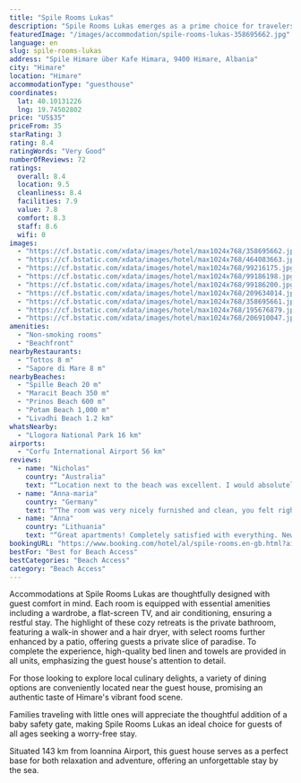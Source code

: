 ```yaml
---
title: "Spile Rooms Lukas"
description: "Spile Rooms Lukas emerges as a prime choice for travelers seeking a serene seafront escape in Himare, perfectly positioned mere steps from the pristine Spille Beach and within easy reach of both Maracit and Prinos Beaches."
featuredImage: "/images/accommodation/spile-rooms-lukas-358695662.jpg"
language: en
slug: spile-rooms-lukas
address: "Spile Himare über Kafe Himara, 9400 Himare, Albania"
city: "Himare"
location: "Himare"
accommodationType: "guesthouse"
coordinates:
  lat: 40.10131226
  lng: 19.74502802
price: "US$35"
priceFrom: 35
starRating: 3
rating: 8.4
ratingWords: "Very Good"
numberOfReviews: 72
ratings:
  overall: 8.4
  location: 9.5
  cleanliness: 8.4
  facilities: 7.9
  value: 7.8
  comfort: 8.3
  staff: 8.6
  wifi: 0
images:
  - "https://cf.bstatic.com/xdata/images/hotel/max1024x768/358695662.jpg?k=031794f0517664b6e61ff0ba24a70c5ce196f7814fd740b24d5ad27d300008d1&o=&hp=1"
  - "https://cf.bstatic.com/xdata/images/hotel/max1024x768/464083663.jpg?k=b1b7e7ed15d0208117da199bb9a4939bfbff326dee49fff0b7fce6acde8ba3ac&o=&hp=1"
  - "https://cf.bstatic.com/xdata/images/hotel/max1024x768/99216175.jpg?k=69a637c7924d8a0e2c53b8cb2acfed48a2fb6f611b7fa60ce468d83688e60749&o=&hp=1"
  - "https://cf.bstatic.com/xdata/images/hotel/max1024x768/99186198.jpg?k=ebe1c0266d138a3cc7a7c90312b93e84bf8f34dc3c8c794ee4a2aa272be7f3c2&o=&hp=1"
  - "https://cf.bstatic.com/xdata/images/hotel/max1024x768/99186200.jpg?k=ff4ffc9e2a98c3bc9b9e6212d39173270c27998442126afba90fb9faabf65dfa&o=&hp=1"
  - "https://cf.bstatic.com/xdata/images/hotel/max1024x768/209634014.jpg?k=7b7ffefdd4a71390e13de875e4efe23dff61d46ea6151225f0df7c409b278a6a&o=&hp=1"
  - "https://cf.bstatic.com/xdata/images/hotel/max1024x768/358695661.jpg?k=0dbcdc06a30cc8369c6762bc084cf780c92d204151e22b7b99632635f85e0b86&o=&hp=1"
  - "https://cf.bstatic.com/xdata/images/hotel/max1024x768/195676879.jpg?k=cd93c0fdcad6cd0759383c9d3fe3f1a0d68cc9e2562ac571eee5882973d0db27&o=&hp=1"
  - "https://cf.bstatic.com/xdata/images/hotel/max1024x768/206910047.jpg?k=40ab85e756e49f54be482310ee19c9f314bfc354caf6216b92a38e0167dcd038&o=&hp=1"
amenities:
  - "Non-smoking rooms"
  - "Beachfront"
nearbyRestaurants:
  - "Tottos 8 m"
  - "Sapore di Mare 8 m"
nearbyBeaches:
  - "Spille Beach 20 m"
  - "Maracit Beach 350 m"
  - "Prinos Beach 600 m"
  - "Potam Beach 1,000 m"
  - "Livadhi Beach 1.2 km"
whatsNearby:
  - "Llogora National Park 16 km"
airports:
  - "Corfu International Airport 56 km"
reviews:
  - name: "Nicholas"
    country: "Australia"
    text: "“Location next to the beach was excellent. I would absolutely stay here again.”"
  - name: "Anna-maria"
    country: "Germany"
    text: "“The room was very nicely furnished and clean, you felt right at home. Restaurants, supermarket and beach, everything was in the immediate vicinity. The owner was very friendly and always available for questions.”"
  - name: "Anna"
    country: "Lithuania"
    text: "“Great apartments! Completely satisfied with everything. New stylish renovation, central location, away from the noisiest cafes, first line from the sea, a lot of good utensils in the kitchen, large fridge with freezer, stone countertop, cool tiled...”"
bookingURL: "https://www.booking.com/hotel/al/spile-rooms.en-gb.html?aid=8035640"
bestFor: "Best for Beach Access"
bestCategories: "Beach Access"
category: "Beach Access"
---
```


Accommodations at Spile Rooms Lukas are thoughtfully designed with guest comfort in mind. Each room is equipped with essential amenities including a wardrobe, a flat-screen TV, and air conditioning, ensuring a restful stay. The highlight of these cozy retreats is the private bathroom, featuring a walk-in shower and a hair dryer, with select rooms further enhanced by a patio, offering guests a private slice of paradise. To complete the experience, high-quality bed linen and towels are provided in all units, emphasizing the guest house's attention to detail.

For those looking to explore local culinary delights, a variety of dining options are conveniently located near the guest house, promising an authentic taste of Himare's vibrant food scene.

Families traveling with little ones will appreciate the thoughtful addition of a baby safety gate, making Spile Rooms Lukas an ideal choice for guests of all ages seeking a worry-free stay.

Situated 143 km from Ioannina Airport, this guest house serves as a perfect base for both relaxation and adventure, offering an unforgettable stay by the sea.